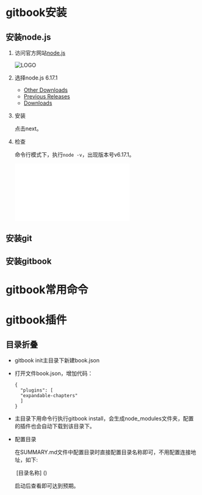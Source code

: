 # gitbook安装

## 安装node.js

1. 访问官方网站[node.js](https://nodejs.org/en/)

   ![LOGO](https://nodejs.org/static/images/logo.svg)

2. 选择node.js 6.17.1

   - [Other Downloads](https://nodejs.org/en/download/current/)
   - [Previous Releases](https://nodejs.org/en/download/releases/)
   - [Downloads](https://nodejs.org/download/release/v6.17.1/)

3. 安装

   点击next。

4. 检查

   命令行模式下，执行`node -v`，出现版本号v6.17.1。

   <iframe src="//player.bilibili.com/player.html?aid=248661453&bvid=BV1Uv411p7Sg&cid=354986296&page=1" scrolling="no" border="0" frameborder="no" framespacing="0" allowfullscreen="true"> </iframe>

   

## 安装git

## 安装gitbook

# gitbook常用命令

# gitbook插件

## 目录折叠

* gitbook init主目录下新建book.json

* 打开文件book.json，增加代码：

  ```
  {
  	"plugins": [
  	"expandable-chapters"
  	]
  }
  ```

* 主目录下用命令行执行gitbook install，会生成node_modules文件夹，配置的插件也会自动下载到该目录下。

* 配置目录

  在SUMMARY.md文件中配置目录时直接配置目录名称即可，不用配置连接地址，如下:

  ​		[目录名称] ()

  启动后查看即可达到预期。





